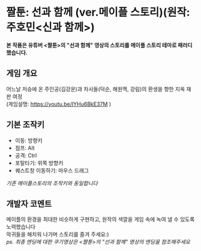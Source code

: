 # 짤툰: 선과 함께 (ver.메이플 스토리)(원작: 주호민<신과 함께>)
__본 작품은 유튜버 <짤툰>의 "선과 함께" 영상의 스토리를 메이플 스토리 테마로 패러디 했습니다.__

## 게임 개요
어느날 저승에 온 주인공(김강운)과 차사들(덕순, 해원맥, 강림)의 환생을 향한 지옥 재판 여정  
(게임설명: https://youtu.be/IYHu6BkE37M )

## 기본 조작키
* 이동: 방향키
* 점프: Alt
* 공격: Ctrl
* 포탈타기: 위쪽 방향키
* 퀘스트창 이동하기: 마우스 드래그   
   
   
*기존 메이플스토리의 조작키와 동일합니다*

## 개발자 코멘트
메이플의 환경을 최대한 비슷하게 구현하고, 원작의 색깔을 게임 속에 녹여 낼 수 있도록 노력했습니다   
악귀들을 해치워 나가며 스토리를 즐겨 주세요:)   
*ps. 최종 엔딩에 대한 쿠기영상은 <짤툰>의 "선과 함께" 영상의 엔딩을 참조해주세요*
